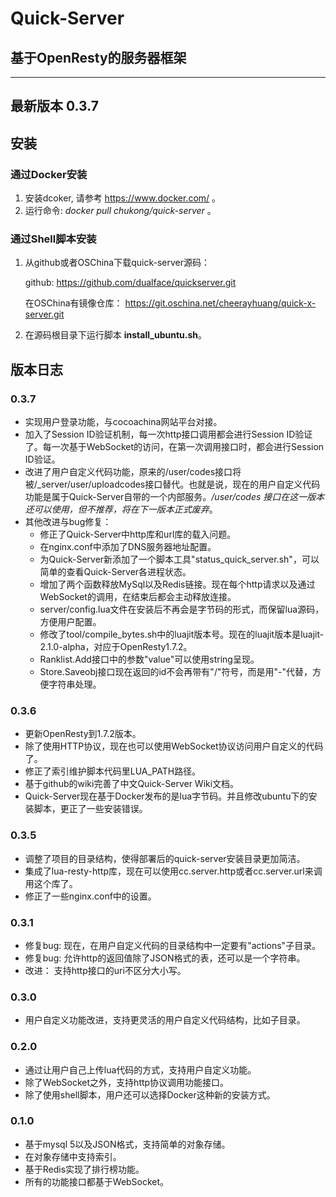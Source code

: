 # Quick-Server
## 基于OpenResty的服务器框架

---

## 最新版本 0.3.7

## 安装

### 通过Docker安装

1. 安装dcoker, 请参考 https://www.docker.com/ 。
2. 运行命令: *docker pull chukong/quick-server* 。

### 通过Shell脚本安装

1. 从github或者OSChina下载quick-server源码：

   github:
   https://github.com/dualface/quickserver.git

   在OSChina有镜像仓库：
   https://git.oschina.net/cheerayhuang/quick-x-server.git

2. 在源码根目录下运行脚本 **install_ubuntu.sh**。

## 版本日志

### 0.3.7
- 实现用户登录功能，与cocoachina网站平台对接。
- 加入了Session ID验证机制，每一次http接口调用都会进行Session ID验证了。每一次基于WebSocket的访问，在第一次调用接口时，都会进行Session ID验证。
- 改进了用户自定义代码功能，原来的/user/codes接口将被/_server/user/uploadcodes接口替代。也就是说，现在的用户自定义代码功能是属于Quick-Server自带的一个内部服务。*/user/codes 接口在这一版本还可以使用，但不推荐，将在下一版本正式废弃*。
- 其他改进与bug修复：
   - 修正了Quick-Server中http库和url库的载入问题。
   - 在nginx.conf中添加了DNS服务器地址配置。
   - 为Quick-Server新添加了一个脚本工具"status\_quick\_server.sh"，可以简单的查看Quick-Server各进程状态。
   - 增加了两个函数释放MySql以及Redis链接。现在每个http请求以及通过WebSocket的调用，在结束后都会主动释放连接。
   - server/config.lua文件在安装后不再会是字节码的形式，而保留lua源码，方便用户配置。
   - 修改了tool/compile_bytes.sh中的luajit版本号。现在的luajit版本是luajit-2.1.0-alpha，对应于OpenResty1.7.2。
   - Ranklist.Add接口中的参数"value"可以使用string呈现。
   - Store.Saveobj接口现在返回的id不会再带有"/"符号，而是用"-"代替，方便字符串处理。

### 0.3.6

- 更新OpenResty到1.7.2版本。 
- 除了使用HTTP协议，现在也可以使用WebSocket协议访问用户自定义的代码了。
- 修正了索引维护脚本代码里LUA_PATH路径。
- 基于github的wiki完善了中文Quick-Server Wiki文档。
- Quick-Server现在基于Docker发布的是lua字节码。并且修改ubuntu下的安装脚本，更正了一些安装错误。

### 0.3.5

- 调整了项目的目录结构，使得部署后的quick-server安装目录更加简洁。
- 集成了lua-resty-http库，现在可以使用cc.server.http或者cc.server.url来调用这个库了。
- 修正了一些nginx.conf中的设置。

### 0.3.1
- 修复bug: 现在，在用户自定义代码的目录结构中一定要有"actions"子目录。 
- 修复bug: 允许http的返回值除了JSON格式的表，还可以是一个字符串。
- 改进： 支持http接口的uri不区分大小写。

### 0.3.0
- 用户自定义功能改进，支持更灵活的用户自定义代码结构，比如子目录。

### 0.2.0
- 通过让用户自己上传lua代码的方式，支持用户自定义功能。
- 除了WebSocket之外，支持http协议调用功能接口。
- 除了使用shell脚本，用户还可以选择Docker这种新的安装方式。

### 0.1.0
- 基于mysql 5以及JSON格式，支持简单的对象存储。
- 在对象存储中支持索引。
- 基于Redis实现了排行榜功能。
- 所有的功能接口都基于WebSocket。





